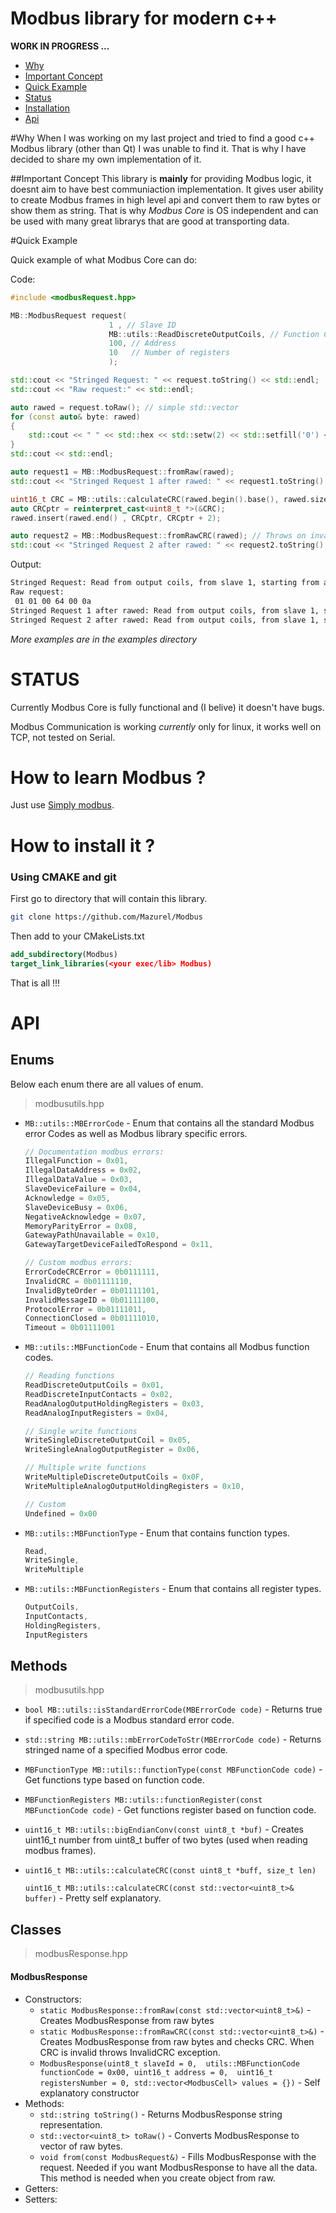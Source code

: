 <h1> Modbus library for modern c++</h1>

**WORK IN PROGRESS ...**

- [Why](#why)
- [Important Concept](#important-concept)
- [Quick Example](#quick-example)
- [Status](#status)
- [Installation](#how-to-install-it-?)
- [Api](#api)

#Why
When I was working on my last project and tried to find a good c++ Modbus library (other than Qt) I was unable to find it.
That is why I have decided to share my own implementation of it.

##Important Concept
This library is **mainly** for providing Modbus logic, it doesnt aim to have best communiaction implementation.
It gives user ability to create Modbus frames in high level api and convert them to raw bytes or show them as string.
That is why *Modbus Core* is OS independent and can be used with many great librarys that are good at transporting data.

#Quick Example

Quick example of what Modbus Core can do:

Code:
```c++
#include <modbusRequest.hpp>

MB::ModbusRequest request(
                      1 , // Slave ID
                      MB::utils::ReadDiscreteOutputCoils, // Function Code
                      100, // Address
                      10   // Number of registers
                      );

std::cout << "Stringed Request: " << request.toString() << std::endl;
std::cout << "Raw request:" << std::endl;

auto rawed = request.toRaw(); // simple std::vector
for (const auto& byte: rawed)
{
    std::cout << " " << std::hex << std::setw(2) << std::setfill('0') << static_cast<int>(byte);
}
std::cout << std::endl;

auto request1 = MB::ModbusRequest::fromRaw(rawed);
std::cout << "Stringed Request 1 after rawed: " << request1.toString() << std::endl;

uint16_t CRC = MB::utils::calculateCRC(rawed.begin().base(), rawed.size());
auto CRCptr = reinterpret_cast<uint8_t *>(&CRC);
rawed.insert(rawed.end() , CRCptr, CRCptr + 2);

auto request2 = MB::ModbusRequest::fromRawCRC(rawed); // Throws on invalid CRC
std::cout << "Stringed Request 2 after rawed: " << request2.toString() << std::endl;
```
Output:
```bash
Stringed Request: Read from output coils, from slave 1, starting from address 100, on 10 registers
Raw request:
 01 01 00 64 00 0a
Stringed Request 1 after rawed: Read from output coils, from slave 1, starting from address 100, on 10 registers
Stringed Request 2 after rawed: Read from output coils, from slave 1, starting from address 100, on 10 registers
```
 
*More examples are in the examples directory*

# STATUS

Currently Modbus Core is fully functional and (I belive) it doesn't have bugs.

Modbus Communication is working *currently* only for linux, it works well on TCP, not tested on Serial.

# How to learn Modbus ?

Just use [Simply modbus](http://www.simplymodbus.ca/FAQ.htm).

# How to install it ?

### Using CMAKE and git

First go to directory that will contain this library.

``` bash
git clone https://github.com/Mazurel/Modbus
```

Then add to your CMakeLists.txt
```cmake
add_subdirectory(Modbus)
target_link_libraries(<your exec/lib> Modbus)
``` 

That is all !!!

# API

## Enums
Below each enum there are all values of enum.
> modbusutils.hpp
- `MB::utils::MBErrorCode` - Enum that contains all the standard Modbus error Codes as well as Modbus library specific errors.
    ```c++
    // Documentation modbus errors:
    IllegalFunction = 0x01,
    IllegalDataAddress = 0x02,
    IllegalDataValue = 0x03,
    SlaveDeviceFailure = 0x04,
    Acknowledge = 0x05,
    SlaveDeviceBusy = 0x06,
    NegativeAcknowledge = 0x07,
    MemoryParityError = 0x08,
    GatewayPathUnavailable = 0x10,
    GatewayTargetDeviceFailedToRespond = 0x11,
  
    // Custom modbus errors:
    ErrorCodeCRCError = 0b0111111,
    InvalidCRC = 0b01111110,
    InvalidByteOrder = 0b01111101,
    InvalidMessageID = 0b01111100,
    ProtocolError = 0b01111011,
    ConnectionClosed = 0b01111010,
    Timeout = 0b01111001
    ```
- `MB::utils::MBFunctionCode` - Enum that contains all Modbus function codes.
    ```c++
    // Reading functions
    ReadDiscreteOutputCoils = 0x01,
    ReadDiscreteInputContacts = 0x02,
    ReadAnalogOutputHoldingRegisters = 0x03,
    ReadAnalogInputRegisters = 0x04,
    
    // Single write functions
    WriteSingleDiscreteOutputCoil = 0x05,
    WriteSingleAnalogOutputRegister = 0x06,
    
    // Multiple write functions
    WriteMultipleDiscreteOutputCoils = 0x0F,
    WriteMultipleAnalogOutputHoldingRegisters = 0x10,
    
    // Custom
    Undefined = 0x00
    ```
- `MB::utils::MBFunctionType` - Enum that contains function types.
    ```c++
    Read,
    WriteSingle,
    WriteMultiple
    ```
- `MB::utils::MBFunctionRegisters` - Enum that contains all register types.
    ```c++        
    OutputCoils,
    InputContacts,
    HoldingRegisters,
    InputRegisters
    ```

## Methods

> modbusutils.hpp

- `bool MB::utils::isStandardErrorCode(MBErrorCode code)` - 
    Returns true if specified code is a Modbus standard error code.
- `std::string MB::utils::mbErrorCodeToStr(MBErrorCode code)` -
    Returns stringed name of a specified Modbus error code.  
- `MBFunctionType MB::utils::functionType(const MBFunctionCode code)` - 
    Get functions type based on function code.
- `MBFunctionRegisters MB::utils::functionRegister(const MBFunctionCode code)` - 
    Get functions register based on function code.
- `uint16_t MB::utils::bigEndianConv(const uint8_t *buf)` -
    Creates uint16_t number from uint8_t buffer of two bytes (used when reading modbus frames).
- `uint16_t MB::utils::calculateCRC(const uint8_t *buff, size_t len)`

  `uint16_t MB::utils::calculateCRC(const std::vector<uint8_t>& buffer)` - 
  Pretty self explanatory.
## Classes

> modbusResponse.hpp
#### ModbusResponse

- Constructors:
    - `static ModbusResponse::fromRaw(const std::vector<uint8_t>&)` - Creates ModbusResponse from raw bytes
    - `static ModbusResponse::fromRawCRC(const std::vector<uint8_t>&)` - Creates ModbusResponse from raw bytes and checks CRC. 
    When CRC is invalid throws InvalidCRC exception.
    - `ModbusResponse(uint8_t slaveId = 0, 
                      utils::MBFunctionCode functionCode = 0x00,
                      uint16_t address = 0, 
                      uint16_t registersNumber = 0,
                      std::vector<ModbusCell> values = {})` 
                      - Self explanatory constructor
- Methods:
    - `std::string toString()` - Returns ModbusResponse string representation.
    - `std::vector<uint8_t> toRaw()` - Converts ModbusResponse to vector of raw bytes.
    - `void from(const ModbusRequest&)` - Fills ModbusResponse with the request.
    Needed if you want ModbusResponse to have all the data.
    This method is needed when you create object from raw.
- Getters:
- Setters:
